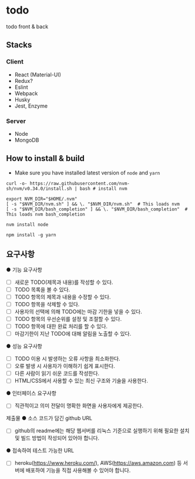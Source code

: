 # todo
todo front &amp; back

## Stacks
### Client
- React (Material-UI)
- Redux?
- Eslint
- Webpack
- Husky
- Jest, Enzyme

### Server
- Node
- MongoDB

## How to install & build
- Make sure you have installed latest version of `node` and `yarn`
```
curl -o- https://raw.githubusercontent.com/nvm-sh/nvm/v0.34.0/install.sh | bash # install nvm 

export NVM_DIR="$HOME/.nvm"
[ -s "$NVM_DIR/nvm.sh" ] && \. "$NVM_DIR/nvm.sh"  # This loads nvm
[ -s "$NVM_DIR/bash_completion" ] && \. "$NVM_DIR/bash_completion"  # This loads nvm bash_completion

nvm install node

npm install -g yarn
```

## 요구사항
● 기능 요구사항
- [ ] 새로운 TODO(제목과 내용)를 작성할 수 있다.
- [ ] TODO 목록을 볼 수 있다.
- [ ] TODO 항목의 제목과 내용을 수정할 수 있다.
- [ ] TODO 항목을 삭제할 수 있다.
- [ ] 사용자의 선택에 의해 TODO에는 마감 기한을 넣을 수 있다.
- [ ] TODO 항목의 우선순위를 설정 및 조절할 수 있다.
- [ ] TODO 항목에 대한 완료 처리를 할 수 있다.
- [ ] 마감기한이 지난 TODO에 대해 알림을 노출할 수 있다.

● 성능 요구사항
- [ ] TODO 이용 시 발생하는 오류 사항을 최소화한다.
- [ ] 오류 발생 시 사용자가 이해하기 쉽게 표시한다.
- [ ] 다른 사람이 읽기 쉬운 코드를 작성한다.
- [ ] HTML/CSS에서 사용할 수 있는 최신 구조와 기술을 사용한다.

● 인터페이스 요구사항
- [ ] 직관적이고 의미 전달이 명확한 화면을 사용자에게 제공한다.

제출물
● 소스 코드가 담긴 github URL
- [ ] github의 readme에는 해당 웹서버를 리눅스 기준으로 실행하기 위해 필요한 설치
및 빌드 방법이 작성되어 있어야 합니다.

● 접속하여 테스트 가능한 URL
- [ ] heroku(https://www.heroku.com/), AWS(https://aws.amazon.com) 등
서버에 배포하여 기능을 직접 사용해볼 수 있어야 합니다.
